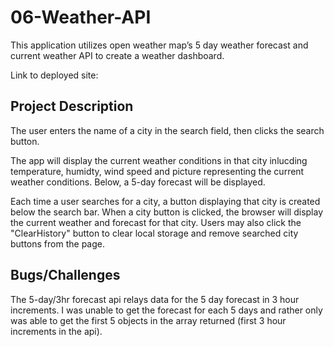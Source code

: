 # 06-Weather-API
This application utilizes open weather map’s 5 day weather forecast and current weather API to create a weather dashboard.

Link to deployed site: 

## Project Description
The user enters the name of a city in the search field, then clicks the search button.

The app will display the current weather conditions in that city inlucding temperature, humidty, wind speed and picture representing the current weather conditions. Below, a 5-day forecast will be displayed.

Each time a user searches for a city, a button displaying that city is created below the search bar. When a city button is clicked, the browser will display the current weather and forecast for that city. Users may also click the "ClearHistory" button to clear local storage and remove searched city buttons from the page.

## Bugs/Challenges
The 5-day/3hr forecast api relays data for the 5 day forecast in 3 hour increments. I was unable to get the forecast for each 5 days and rather only was able to get the first 5 objects in the array returned (first 3 hour increments in the api).
